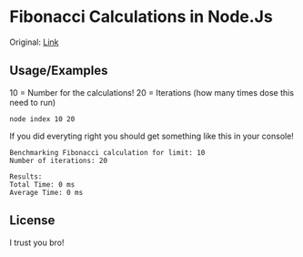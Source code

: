 # Fibonacci Calculations in Node.Js

Original: [Link](https://gist.github.com/Softwave/f61091aed8c8d8249014b5056447a698)
## Usage/Examples
10 = Number for the calculations!
20 = Iterations (how many times dose this need to run)
```
node index 10 20 
```
If you did everyting right you should get something like this in your console!
```
Benchmarking Fibonacci calculation for limit: 10
Number of iterations: 20

Results:
Total Time: 0 ms
Average Time: 0 ms
```


## License

I trust you bro!

